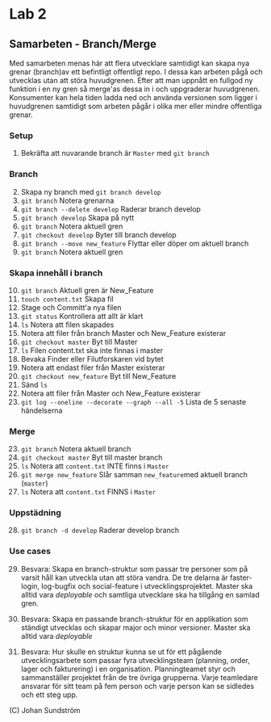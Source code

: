 # Lab 2

## Samarbeten - Branch/Merge
Med samarbeten menas här att flera utvecklare samtidigt kan skapa nya grenar (branch)av ett befintligt offentligt repo. I dessa kan arbeten pågå och utvecklas utan att störa huvudgrenen. Efter att man uppnått en fullgod ny funktion i en ny gren så merge'as dessa in i och uppgraderar huvudgrenen. Konsumenter kan hela tiden ladda ned och använda versionen som ligger i huvudgrenen samtidigt som arbeten pågår i olika mer eller mindre offentliga grenar. 

### Setup
1. Bekräfta att nuvarande branch är ```Master``` med ```git branch```
### Branch
2. Skapa ny branch med ```git branch develop```
3. ```git branch``` Notera grenarna
4. ```git branch --delete develop``` Raderar branch develop
4. ```git branch develop``` Skapa på nytt
7. ```git branch``` Notera aktuell gren
6. ```git checkout develop``` Byter till branch develop
7. ```git branch --move new_feature``` Flyttar eller döper om aktuell branch
8. ```git branch``` Notera aktuell gren

### Skapa innehåll i branch
10. ```git branch``` Aktuell gren är New_Feature
11. ```touch content.txt``` Skapa fil
12. Stage och Committ'a nya filen
13. ```git status``` Kontrollera att allt är klart
14. ```ls``` Notera att filen skapades
15. Notera att filer från branch Master och New_Feature existerar
16. ```git checkout master``` Byt till Master
17. ```ls``` Filen content.txt ska inte finnas i master 
18. Bevaka Finder eller Filutforskaren vid bytet
19. Notera att endast filer från Master existerar
20. ```git checkout new_feature``` Byt till New_Feature
21. Sänd ```ls```
22. Notera att filer från Master och New_Feature existerar
23. ```git log --oneline --decorate --graph --all -5``` Lista de 5 senaste händelserna

### Merge
23. ```git branch``` Notera aktuell branch
24. ```git checkout master``` Byt till master branch
25. ```ls``` Notera att ```content.txt``` INTE finns i ```Master```
26. ```git merge new_feature``` Slår samman ```new_feature```med aktuell branch (```master```)
27. ```ls``` Notera att ```content.txt``` FINNS i ```Master```

### Uppstädning
28. ```git branch -d develop``` Raderar develop branch

### Use cases
29. Besvara: Skapa en branch-struktur som passar tre personer som på varsit håll kan utveckla utan att störa vandra. De tre delarna är faster-login, log-bugfix och social-feature i utvecklingsprojektet. Master ska alltid vara _deployable_ och samtliga utvecklare ska ha tillgång en samlad gren.

30. Besvara: Skapa en passande branch-struktur för en applikation som ständigt utvecklas och skapar major och minor versioner. Master ska alltid vara _deployable_

31. Besvara: Hur skulle en struktur kunna se ut för ett pågående utvecklingsarbete som passar fyra utvecklingsteam (planning, order, lager och fakturering) i en organisation. Planningteamet styr och sammanställer projektet från de tre övriga grupperna. Varje teamledare ansvarar för sitt team på fem person och varje person kan se sidledes och ett steg upp.

(C) Johan Sundström
